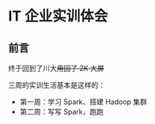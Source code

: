 # IT 企业实训体会

## 前言

终于回到了川大~~用回了 2K 大屏~~

三周的实训生活基本是这样的：

- 第一周：学习 Spark、搭建 Hadoop 集群
- 第二周：写写 Spark，跑跑
